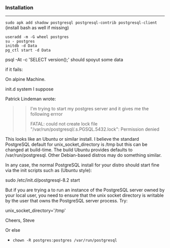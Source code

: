 ### Installation 
***

``sudo apk add shadow postgresql postgresql-contrib postgresql-client ``
(install bash as well if missing)
```
useradd -m -G wheel postgres
su - postgres
initdb -d Data
pg_ctl start -d Data
```

psql -At -c 'SELECT version();'
should spoyut some data


if it fails: 


On alpine Machine. 

init.d system I suppose

Patrick Lindeman wrote:



>> I'm trying to start my postgres server and it gives me the following
>> errror
>>
>> FATAL:  could not create lock file
>> "/var/run/postgresql/.s.PGSQL.5432.lock":
>> Permission denied
>>



This looks like an Ubuntu or similar install. I believe the standard
PostgreSQL default for unix_socket_directory is /tmp but this can be
changed at build-time. The build Ubuntu provides defaults to
/var/run/postgresql. Other Debian-based distros may do something similar.



In any case, the normal PostgreSQL install for your distro should start
fine via the init scripts such as (Ubuntu style):



sudo /etc/init.d/postgresql-8.2 start



But if you are trying a to run an instance of the PostgreSQL server
owned by your local user, you need to ensure that the unix socket
directory is writable by the user that owns the PostgreSQL server
process. Try:



unix_socket_directory='/tmp'



Cheers,
Steve


Or else

* `chown -R postgres:postgres /var/run/postgresql`
